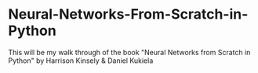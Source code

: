 # Neural-Networks-From-Scratch-in-Python
This will be my walk through of the book "Neural Networks from Scratch in Python" by Harrison Kinsely &amp; Daniel Kukiela
